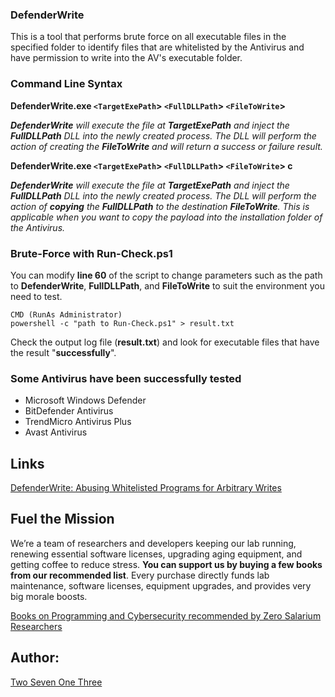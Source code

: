 ### DefenderWrite

This is a tool that performs brute force on all executable files in the specified folder to identify files that are whitelisted by the Antivirus and have permission to write into the AV's executable folder.

### Command Line Syntax

**DefenderWrite.exe `<TargetExePath`> `<FullDLLPath`> `<FileToWrite`>**

*__DefenderWrite__ will execute the file at __TargetExePath__ and inject the __FullDLLPath__ DLL into the newly created process.
The DLL will perform the action of creating the __FileToWrite__ and will return a success or failure result.*

**DefenderWrite.exe `<TargetExePath`> `<FullDLLPath`> `<FileToWrite`> c**

*__DefenderWrite__ will execute the file at __TargetExePath__ and inject the __FullDLLPath__ DLL into the newly created process.
The DLL will perform the action of __copying__ the __FullDLLPath__ to the destination __FileToWrite__.
This is applicable when you want to copy the payload into the installation folder of the Antivirus.*

### Brute-Force with Run-Check.ps1

You can modify __line 60__ of the script to change parameters such as the path to __DefenderWrite__, __FullDLLPath__, and __FileToWrite__ to suit the environment you need to test.

```
CMD (RunAs Administrator)
powershell -c "path to Run-Check.ps1" > result.txt
```
Check the output log file (**result.txt**) and look for executable files that have the result "**successfully**".

### Some Antivirus have been successfully tested

- Microsoft Windows Defender
- BitDefender Antivirus
- TrendMicro Antivirus Plus
- Avast Antivirus

## Links

[DefenderWrite: Abusing Whitelisted Programs for Arbitrary Writes](https://www.zerosalarium.com/2025/10/defenderwrite-abusing-whitelisted-programs-arbitrary-write.html)


## Fuel the Mission

We’re a team of researchers and developers keeping our lab running, renewing essential software licenses, upgrading aging equipment, and getting coffee to reduce stress. **You can support us by buying a few books from our recommended list**. Every purchase directly funds lab maintenance, software licenses, equipment upgrades, and provides very big morale boosts.

[Books on Programming and Cybersecurity recommended by Zero Salarium Researchers](https://www.zerosalarium.com/2025/10/books-on-programming-and-cybersecurity-recommended.html)

## Author:

[Two Seven One Three](https://x.com/TwoSevenOneT)
